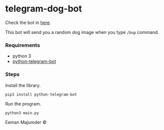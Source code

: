 # telegram-dog-bot




Check the bot in [here](http://telegram.me/picdoggobot).

This bot will send you a random dog image when you type `/bop` command.

### Requirements
- python 3
- [python-telegram-bot](https://github.com/python-telegram-bot/python-telegram-bot)

### Steps
Install the library.
```
pip3 install python-telegram-bot
```

Run the program.
```
python3 main.py
```
Eeman Majumder ©
